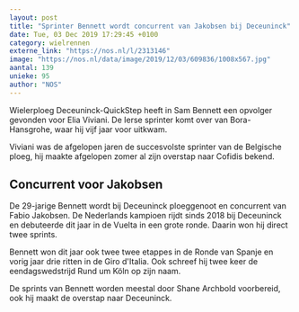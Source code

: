 ```yaml
---
layout: post
title: "Sprinter Bennett wordt concurrent van Jakobsen bij Deceuninck"
date: Tue, 03 Dec 2019 17:29:45 +0100
category: wielrennen
externe_link: "https://nos.nl/l/2313146"
image: "https://nos.nl/data/image/2019/12/03/609836/1008x567.jpg"
aantal: 139
unieke: 95
author: "NOS"
---
```


<p>Wielerploeg Deceuninck-QuickStep heeft in Sam Bennett een opvolger gevonden voor Elia Viviani. De Ierse sprinter komt over van Bora-Hansgrohe, waar hij vijf jaar voor uitkwam.</p>
<p>Viviani was de afgelopen jaren de succesvolste sprinter van de Belgische ploeg, hij maakte afgelopen zomer al zijn overstap naar Cofidis bekend.</p>
<h2>Concurrent voor Jakobsen</h2>
<p>De 29-jarige Bennett wordt bij Deceuninck ploeggenoot en concurrent van Fabio Jakobsen. De Nederlands kampioen rijdt sinds 2018 bij Deceuninck en debuteerde dit jaar in de Vuelta in een grote ronde. Daarin won hij direct twee sprints.</p>
<p>Bennett won dit jaar ook twee twee etappes in de Ronde van Spanje en vorig jaar drie ritten in de Giro d'Italia. Ook schreef hij twee keer de eendagswedstrijd Rund um Köln op zijn naam.</p>
<p>De sprints van Bennett worden meestal door Shane Archbold voorbereid, ook hij maakt de overstap naar Deceuninck.</p>
